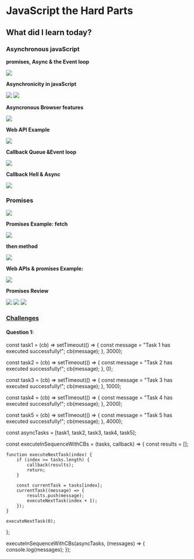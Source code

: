 <h1>JavaScript the Hard Parts</h1>
<h2>What did I learn today?</h2>
<h3>Asynchronous javaScript</h3>
<p><strong>promises, Async & the Event loop</strong></p>
<img src ="https://github.com/Rawan969/Mastering-JavaScript-in-20-Days/assets/121896627/6532b2cc-209e-4f87-8bcb-b0c43e47793a">
<p><strong>Asynchronicity in javaScript</strong></p>
<img src = "https://github.com/Rawan969/Mastering-JavaScript-in-20-Days/assets/121896627/0e646e09-422d-47c6-bc12-f1ada6a0498a">
<img src ="https://github.com/Rawan969/Mastering-JavaScript-in-20-Days/assets/121896627/d085162c-8b32-47cd-8dff-c0f32a3dab80">
<p><strong>Asyncronous Browser features</strong></p>
<img src ="https://github.com/Rawan969/Mastering-JavaScript-in-20-Days/assets/121896627/0084b226-35b4-484f-a915-10d4f51f6b22">
<p><strong>Web API Example</strong></p>
<img src ="https://github.com/Rawan969/Mastering-JavaScript-in-20-Days/assets/121896627/f458e432-0f5e-44c0-a849-549fa0b5df65">
<p><strong>Callback Queue &Event loop</strong></p>
<img src ="https://github.com/Rawan969/Mastering-JavaScript-in-20-Days/assets/121896627/5860e047-38aa-4e7f-af95-928c7c4a2b37">
<p><strong>Callback Hell & Async</strong></p>
<img src="https://github.com/Rawan969/Mastering-JavaScript-in-20-Days/assets/121896627/af5380e5-21c0-492f-a105-71abf56a5fd2">

<h3>Promises</h3>
<img src ="https://github.com/Rawan969/Mastering-JavaScript-in-20-Days/assets/121896627/9bee5c89-a541-451e-ae58-ab9b154e74c6">
<p><strong>Promises Example: fetch</strong></p>
<img src="https://github.com/Rawan969/Mastering-JavaScript-in-20-Days/assets/121896627/b0e97b49-e02b-4db0-a3d0-12e9d884113d">
<p><strong>then method</strong></p>
<img src ="https://github.com/Rawan969/Mastering-JavaScript-in-20-Days/assets/121896627/9f500773-b2a8-43fe-a1f0-9a91746e1952">
<p><strong>Web APIs & promises Example:</strong></p>
<img src ="https://github.com/Rawan969/Mastering-JavaScript-in-20-Days/assets/121896627/64e0c280-cb61-402a-9b47-f20948f2704d">
<p><strong>Promises Review</strong></p>
<img src ="https://github.com/Rawan969/Mastering-JavaScript-in-20-Days/assets/121896627/89030e7a-084a-4046-9d88-3d56be88930a">
<img src ="https://github.com/Rawan969/Mastering-JavaScript-in-20-Days/assets/121896627/03e35881-9a02-49d9-90cc-ee778497249e">
<img src ="https://github.com/Rawan969/Mastering-JavaScript-in-20-Days/assets/121896627/b9639d0f-62cb-4edc-8e4a-416462b6b211">

<h3><a href = "https://github.com/orjwan-alrajaby/gsg-QA-Nablus-training-2023/blob/main/learning-sprint-1/week2%20-%20javaScript-the-hard-parts-v2/day%203/tasks.md">Challenges</a></h3>
<h4>Question 1:</h4>
<div>
 const task1 = (cb) => setTimeout(() => {
    const message = "Task 1 has executed successfully!";
    cb(message);
}, 3000);

const task2 = (cb) => setTimeout(() => {
    const message = "Task 2 has executed successfully!";
    cb(message);
}, 0);

const task3 = (cb) => setTimeout(() => {
    const message = "Task 3 has executed successfully!";
    cb(message);
}, 1000);

const task4 = (cb) => setTimeout(() => {
    const message = "Task 4 has executed successfully!";
    cb(message);
}, 2000);

const task5 = (cb) => setTimeout(() => {
    const message = "Task 5 has executed successfully!";
    cb(message);
}, 4000);

const asyncTasks = [task1, task2, task3, task4, task5];

const executeInSequenceWithCBs = (tasks, callback) => {
    const results = [];

    function executeNextTask(index) {
        if (index >= tasks.length) {
            callback(results);
            return;
        }

        const currentTask = tasks[index];
        currentTask((message) => {
            results.push(message);
            executeNextTask(index + 1);
        });
    }

    executeNextTask(0);
};

executeInSequenceWithCBs(asyncTasks, (messages) => {
    console.log(messages);
});

</div>


